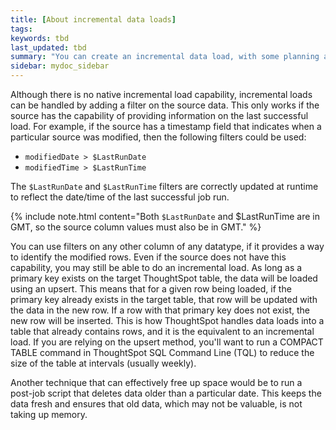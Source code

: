 ```yaml
---
title: [About incremental data loads]
tags:
keywords: tbd
last_updated: tbd
summary: "You can create an incremental data load, with some planning ahead."
sidebar: mydoc_sidebar
---
```

Although there is no native incremental load capability, incremental loads can be handled by adding a filter on the source data. This only works if the source has the capability of providing information on the last successful load. For example, if the source has a timestamp field that indicates when a particular source was modified, then the following filters could be used:

-   `modifiedDate > $LastRunDate`
-   `modifiedTime > $LastRunTime`

The `$LastRunDate` and `$LastRunTime` filters are correctly updated at runtime to reflect the date/time of the last successful job run.

{% include note.html content="Both `$LastRunDate` and $LastRunTime are in GMT, so the source column values must also be in GMT." %}

You can use filters on any other column of any datatype, if it provides a way to identify the modified rows. Even if the source does not have this capability, you may still be able to do an incremental load. As long as a primary key exists on the target ThoughtSpot table, the data will be loaded using an upsert. This means that for a given row being loaded, if the primary key already exists in the target table, that row will be updated with the data in the new row. If a row with that primary key does not exist, the new row will be inserted. This is how ThoughtSpot handles data loads into a table that already contains rows, and it is the equivalent to an incremental load. If you are relying on the upsert method, you'll want to run a COMPACT TABLE command in ThoughtSpot SQL Command Line (TQL) to reduce the size of the table at intervals (usually weekly).

Another technique that can effectively free up space would be to run a post-job script that deletes data older than a particular date. This keeps the data fresh and ensures that old data, which may not be valuable, is not taking up memory.

